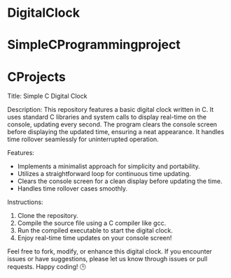 # DigitalClock
# SimpleCProgrammingproject
# CProjects
Title: Simple C Digital Clock

Description:
This repository features a basic digital clock written in C. It uses standard C libraries and system calls to display real-time on the console, updating every second. The program clears the console screen before displaying the updated time, ensuring a neat appearance. It handles time rollover seamlessly for uninterrupted operation.

Features:
- Implements a minimalist approach for simplicity and portability.
- Utilizes a straightforward loop for continuous time updating.
- Clears the console screen for a clean display before updating the time.
- Handles time rollover cases smoothly.

Instructions:
1. Clone the repository.
2. Compile the source file using a C compiler like gcc.
3. Run the compiled executable to start the digital clock.
4. Enjoy real-time time updates on your console screen!

Feel free to fork, modify, or enhance this digital clock. If you encounter issues or have suggestions, please let us know through issues or pull requests. Happy coding! 🕒
